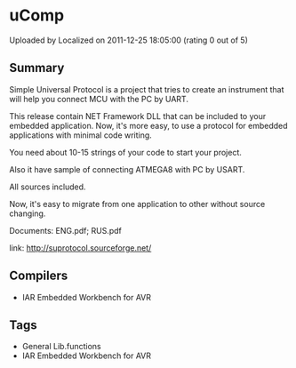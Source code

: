# uComp

Uploaded by Localized on 2011-12-25 18:05:00 (rating 0 out of 5)

## Summary

Simple Universal Protocol is a project that tries to create an instrument that will help you connect MCU with the PC by UART.  

This release contain NET Framework DLL that can be included to your embedded application. Now, it's more easy, to use a protocol for embedded applications with minimal code writing.  

You need about 10-15 strings of your code to start your project.  

Also it have sample of connecting ATMEGA8 with PC by USART.  

All sources included.  

Now, it's easy to migrate from one application to other without source changing.  

Documents: ENG.pdf; RUS.pdf


link: <http://suprotocol.sourceforge.net/>

## Compilers

- IAR Embedded Workbench for AVR

## Tags

- General Lib.functions
- IAR Embedded Workbench for AVR
